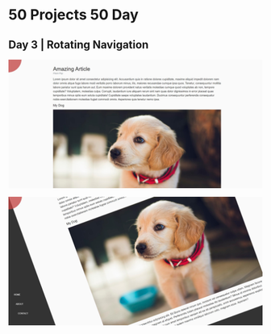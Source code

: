 # 50 Projects 50 Day 

## Day 3 | Rotating Navigation
![Screenshot](day3-1.jpg)

![Screenshot](day3-2.jpg)